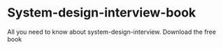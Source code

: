 # System-design-interview-book
All you need to know about system-design-interview.
Download the free book
